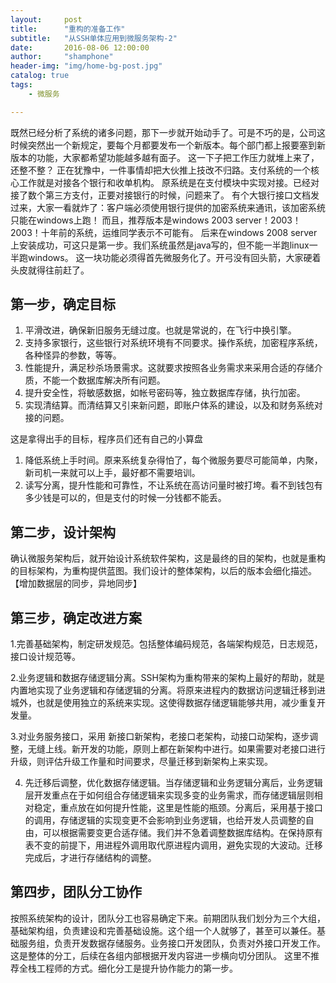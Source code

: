 ```yaml
---
layout:     post
title:      "重构的准备工作"
subtitle:   "从SSH单体应用到微服务架构-2"
date:       2016-08-06 12:00:00
author:     "shamphone"
header-img: "img/home-bg-post.jpg"
catalog: true
tags:
    - 微服务

---
```


既然已经分析了系统的诸多问题，那下一步就开始动手了。可是不巧的是，公司这时候突然出一个新规定，要每个月都要发布一个新版本。每个部门都上报要塞到新版本的功能，大家都希望功能越多越有面子。
这一下子把工作压力就堆上来了，还整不整？
正在犹豫中，一件事情却把大伙推上技改不归路。支付系统的一个核心工作就是对接各个银行和收单机构。
原系统是在支付模块中实现对接。已经对接了数个第三方支付，正要对接银行的时候，问题来了。
有个大银行接口文档发过来，大家一看就炸了：客户端必须使用银行提供的加密系统来通讯，该加密系统只能在windows上跑！
而且，推荐版本是windows 2003 server！2003！2003！十年前的系统，运维同学表示不可能有。
后来在windows 2008 server上安装成功，可这只是第一步。我们系统虽然是java写的，但不能一半跑linux一半跑windows。
这一块功能必须得首先微服务化了。开弓没有回头箭，大家硬着头皮就得往前赶了。

## 第一步，确定目标
<ol>
<li>平滑改进，确保新旧服务无缝过度。也就是常说的，在飞行中换引擎。</li>

<li>支持多家银行，这些银行对系统环境有不同要求。操作系统，加密程序系统，各种怪异的参数，等等。</li>

<li>性能提升，满足秒杀场景需求。这就要求按照各业务需求来采用合适的存储介质，不能一个数据库解决所有问题。</li>

<li>提升安全性，将敏感数据，如帐号密码等，独立数据库存储，执行加密。</li>

<li>实现清结算。而清结算又引来新问题，即账户体系的建设，以及和财务系统对接的问题。</li>

</ol>

这是拿得出手的目标，程序员们还有自己的小算盘

<ol>
<li>降低系统上手时间。原来系统复杂得怕了，每个微服务要尽可能简单，内聚，新司机一来就可以上手，最好都不需要培训。</li>

<li>读写分离，提升性能和可靠性，不让系统在高访问量时被打垮。看不到钱包有多少钱是可以的，但是支付的时候一分钱都不能丢。</li>

</ol>

## 第二步，设计架构
确认微服务架构后，就开始设计系统软件架构，这是最终的目的架构，也就是重构的目标架构，为重构提供蓝图。我们设计的整体架构，以后的版本会细化描述。
【增加数据层的同步，异地同步】

## 第三步，确定改进方案
1.完善基础架构，制定研发规范。包括整体编码规范，各端架构规范，日志规范，接口设计规范等。

2.业务逻辑和数据存储逻辑分离。SSH架构为重构带来的架构上最好的帮助，就是内置地实现了业务逻辑和存储逻辑的分离。将原来进程内的数据访问逻辑迁移到进城外，也就是使用独立的系统来实现。这使得数据存储逻辑能够共用，减少重复开发量。

3.对业务服务接口，采用 新接口新架构，老接口老架构，动接口动架构，逐步调整，无缝上线。新开发的功能，原则上都在新架构中进行。如果需要对老接口进行升级，则评估升级工作量和时间要求，尽量迁移到新架构上来实现。

4. 先迁移后调整，优化数据存储逻辑。当存储逻辑和业务逻辑分离后，业务逻辑层开发重点在于如何组合存储逻辑来实现多变的业务需求，而存储逻辑层则相对稳定，重点放在如何提升性能，这里是性能的瓶颈。分离后，采用基于接口的调用，存储逻辑的实现变更不会影响到业务逻辑，也给开发人员调整的自由，可以根据需要变更合适存储。我们并不急着调整数据库结构。在保持原有表不变的前提下，用进程外调用取代原进程内调用，避免实现的大波动。迁移完成后，才进行存储结构的调整。

## 第四步，团队分工协作
按照系统架构的设计，团队分工也容易确定下来。前期团队我们划分为三个大组，基础架构组，负责建设和完善基础设施。这个组一个人就够了，甚至可以兼任。基础服务组，负责开发数据存储服务。业务接口开发团队，负责对外接口开发工作。这是整体的分工，后续在各组内部根据开发内容进一步横向切分团队。
这里不推荐全栈工程师的方式。细化分工是提升协作能力的第一步。